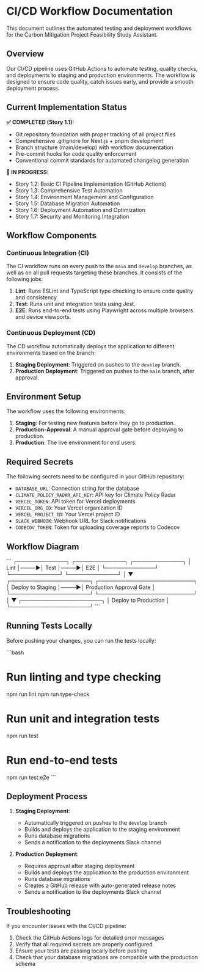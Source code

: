 # CI/CD Workflow Documentation

This document outlines the automated testing and deployment workflows for the Carbon Mitigation Project Feasibility Study Assistant.

## Overview

Our CI/CD pipeline uses GitHub Actions to automate testing, quality checks, and deployments to staging and production environments. The workflow is designed to ensure code quality, catch issues early, and provide a smooth deployment process.

## Current Implementation Status

**✅ COMPLETED (Story 1.1):**
- Git repository foundation with proper tracking of all project files
- Comprehensive .gitignore for Next.js + pnpm development
- Branch structure (main/develop) with workflow documentation
- Pre-commit hooks for code quality enforcement
- Conventional commit standards for automated changelog generation

**🚧 IN PROGRESS:**
- Story 1.2: Basic CI Pipeline Implementation (GitHub Actions)
- Story 1.3: Comprehensive Test Automation
- Story 1.4: Environment Management and Configuration
- Story 1.5: Database Migration Automation
- Story 1.6: Deployment Automation and Optimization
- Story 1.7: Security and Monitoring Integration

## Workflow Components

### Continuous Integration (CI)

The CI workflow runs on every push to the `main` and `develop` branches, as well as on all pull requests targeting these branches. It consists of the following jobs:

1. **Lint**: Runs ESLint and TypeScript type checking to ensure code quality and consistency.
2. **Test**: Runs unit and integration tests using Jest.
3. **E2E**: Runs end-to-end tests using Playwright across multiple browsers and device viewports.

### Continuous Deployment (CD)

The CD workflow automatically deploys the application to different environments based on the branch:

1. **Staging Deployment**: Triggered on pushes to the `develop` branch.
2. **Production Deployment**: Triggered on pushes to the `main` branch, after approval.

## Environment Setup

The workflow uses the following environments:

1. **Staging**: For testing new features before they go to production.
2. **Production-Approval**: A manual approval gate before deploying to production.
3. **Production**: The live environment for end users.

## Required Secrets

The following secrets need to be configured in your GitHub repository:

- `DATABASE_URL`: Connection string for the database
- `CLIMATE_POLICY_RADAR_API_KEY`: API key for Climate Policy Radar
- `VERCEL_TOKEN`: API token for Vercel deployments
- `VERCEL_ORG_ID`: Your Vercel organization ID
- `VERCEL_PROJECT_ID`: Your Vercel project ID
- `SLACK_WEBHOOK`: Webhook URL for Slack notifications
- `CODECOV_TOKEN`: Token for uploading coverage reports to Codecov

## Workflow Diagram

\`\`\`
┌─────────────┐     ┌─────────────┐     ┌─────────────┐
│    Lint     │────▶│    Test     │────▶│     E2E     │
└─────────────┘     └─────────────┘     └─────────────┘
                                               │
                                               ▼
┌─────────────────────┐     ┌─────────────────────────┐
│  Deploy to Staging  │────▶│ Production Approval Gate │
└─────────────────────┘     └─────────────────────────┘
                                               │
                                               ▼
                                      ┌─────────────────────┐
                                      │ Deploy to Production │
                                      └─────────────────────┘
\`\`\`

## Running Tests Locally

Before pushing your changes, you can run the tests locally:

\`\`\`bash
# Run linting and type checking
npm run lint
npm run type-check

# Run unit and integration tests
npm run test

# Run end-to-end tests
npm run test:e2e
\`\`\`

## Deployment Process

1. **Staging Deployment**:
   - Automatically triggered on pushes to the `develop` branch
   - Builds and deploys the application to the staging environment
   - Runs database migrations
   - Sends a notification to the deployments Slack channel

2. **Production Deployment**:
   - Requires approval after staging deployment
   - Builds and deploys the application to the production environment
   - Runs database migrations
   - Creates a GitHub release with auto-generated release notes
   - Sends a notification to the deployments Slack channel

## Troubleshooting

If you encounter issues with the CI/CD pipeline:

1. Check the GitHub Actions logs for detailed error messages
2. Verify that all required secrets are properly configured
3. Ensure your tests are passing locally before pushing
4. Check that your database migrations are compatible with the production schema
